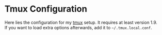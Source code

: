 # Tmux Configuration

Here lies the configuration for my [tmux][] setup. It requires at least version
1.9. If you want to load extra options afterwards, add it to
`~/.tmux.local.conf`.

[tmux]: http://tmux.sourceforge.net

